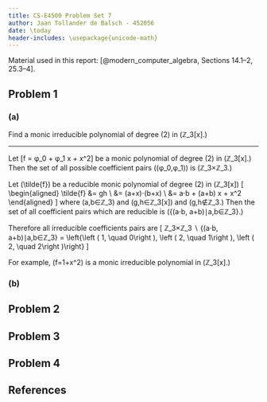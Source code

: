 ```yaml
---
title: CS-E4500 Problem Set 7
author: Jaan Tollander de Balsch - 452056
date: \today
header-includes: \usepackage{unicode-math}
---
```

Material used in this report: [@modern_computer_algebra, Sections 14.1–2, 25.3–4].

## Problem 1
### (a)
Find a monic irreducible polynomial of degree \(2\) in \(ℤ_3[x].\)

---

Let \[f = φ_0 + φ_1 x + x^2\] be a monic polynomial of degree \(2\) in \(ℤ_3[x].\) Then the set of all possible coefficient pairs \((φ_0,φ_1)\) is \(ℤ_3×ℤ_3.\)

Let \(\tilde{f}\) be a reducible monic polynomial of degree \(2\) in \(ℤ_3[x]\)
\[
\begin{aligned}
\tilde{f} &= gh \\
&= (a+x)⋅(b+x) \\
&= a⋅b + (a+b) x + x^2
\end{aligned}
\]
where \(a,b∈ℤ_3\) and \(g,h∈ℤ_3[x]\) and \(g,h∉ℤ_3.\) Then the set of all coefficient pairs which are reducible is \(\{(a⋅b, a+b)∣a,b∈ℤ_3\}.\)

Therefore all irreducible coefficients pairs are
\[
ℤ_3×ℤ_3 ∖ \{(a⋅b, a+b)∣a,b∈ℤ_3\} = \left\{\left ( 1, \quad 0\right ), \left ( 2, \quad 1\right ), \left ( 2, \quad 2\right )\right\}
\]

For example, \(f=1+x^2\) is a monic irreducible polynomial in \(ℤ_3[x].\)


### (b)


## Problem 2


## Problem 3
## Problem 4
## References
